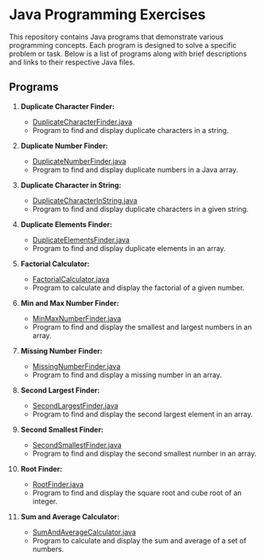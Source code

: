 # Java Programming Exercises

This repository contains Java programs that demonstrate various programming concepts. Each program is designed to solve a specific problem or task. Below is a list of programs along with brief descriptions and links to their respective Java files.

## Programs

1. **Duplicate Character Finder:**
   - [DuplicateCharacterFinder.java](https://github.com/suraj480/program_in_java/blob/master/src/program_in_java/DuplicateCharacterFinder.java)
   - Program to find and display duplicate characters in a string.

2. **Duplicate Number Finder:**
   - [DuplicateNumberFinder.java](https://github.com/suraj480/program_in_java/blob/master/src/program_in_java/DuplicateNumberFinder.java)
   - Program to find and display duplicate numbers in a Java array.

3. **Duplicate Character in String:**
   - [DuplicateCharacterInString.java](https://github.com/suraj480/program_in_java/blob/master/src/program_in_java/DuplicateCharacterFinder.java)
   - Program to find and display duplicate characters in a given string.

4. **Duplicate Elements Finder:**
   - [DuplicateElementsFinder.java](https://github.com/suraj480/program_in_java/blob/master/src/program_in_java/DuplicateElementsFinder.java)
   - Program to find and display duplicate elements in an array.

5. **Factorial Calculator:**
   - [FactorialCalculator.java](https://github.com/suraj480/program_in_java/blob/master/src/program_in_java/FactorialCalculator.java)
   - Program to calculate and display the factorial of a given number.

6. **Min and Max Number Finder:**
   - [MinMaxNumberFinder.java](https://github.com/suraj480/program_in_java/blob/master/src/program_in_java/MinMaxNumberFinder.java)
   - Program to find and display the smallest and largest numbers in an array.

7. **Missing Number Finder:**
   - [MissingNumberFinder.java](https://github.com/suraj480/program_in_java/blob/master/src/program_in_java/MissingNumberFinder.java)
   - Program to find and display a missing number in an array.

8. **Second Largest Finder:**
   - [SecondLargestFinder.java](https://github.com/suraj480/program_in_java/blob/master/src/program_in_java/SecondLargestFinder.java)
   - Program to find and display the second largest element in an array.

9. **Second Smallest Finder:**
   - [SecondSmallestFinder.java](https://github.com/suraj480/program_in_java/blob/master/src/program_in_java/SecondSmallestFinder.java)
   - Program to find and display the second smallest number in an array.

10. **Root Finder:**
    - [RootFinder.java](https://github.com/suraj480/program_in_java/blob/master/src/program_in_java/RootFinder.java)
    - Program to find and display the square root and cube root of an integer.

11. **Sum and Average Calculator:**
    - [SumAndAverageCalculator.java](https://github.com/suraj480/program_in_java/blob/master/src/program_in_java/SumAndAverageCalculator.java)
    - Program to calculate and display the sum and average of a set of numbers.

